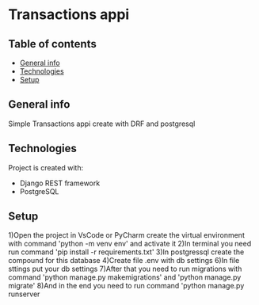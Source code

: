 # Transactions appi


## Table of contents
* [General info](#general-info)
* [Technologies](#technologies)
* [Setup](#setup)

## General info
Simple Transactions appi create with DRF and postgresql

## Technologies
Project is created with:
* Django REST framework
* PostgreSQL

## Setup

1)Open the project in VsCode or PyCharm create the virtual environment with command 'python -m venv env' and activate it
2)In terminal you need run command 'pip install -r requirements.txt'
3)In postgressql create the compound for this database
4)Create file .env with db settings
6)In file sttings put your db settings
7)After that you need to run migrations with command 'python manage.py makemigrations' and 'python manage.py migrate'
8)And in the end you need to run command 'python manage.py runserver
